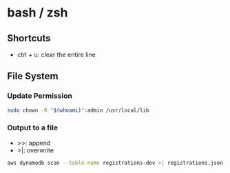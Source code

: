 # bash / zsh

## Shortcuts

* ctrl + u: clear the entire line

## File System

### Update Permission

```bash
sudo chown -R "$(whoami)":admin /usr/local/lib
```

### Output to a file

* &gt;&gt;:  append
* &gt;\|: overwrite

```bash
aws dynamodb scan --table-name registrations-dev >| registrations.json
```


